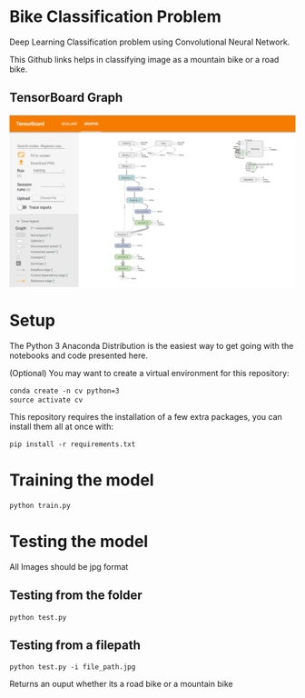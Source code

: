 # Bike Classification Problem
Deep Learning Classification problem using Convolutional Neural Network.

This Github links helps in classifying image as a mountain bike or a road bike.

## TensorBoard Graph
![TensorBoard Graph](https://github.com/Tabish06/Bike-Classifier-using-CNN/blob/master/images/2019-01-29%20(2).png) 

# Setup
The Python 3 Anaconda Distribution is the easiest way to get going with the notebooks and code presented here.

(Optional) You may want to create a virtual environment for this repository:

```
conda create -n cv python=3 
source activate cv
```

This repository requires the installation of a few extra packages, you can install them all at once with:
```
pip install -r requirements.txt
```

# Training the model
```
python train.py

```
# Testing the model
All Images should be jpg format
## Testing from the folder
```
python test.py
```
## Testing from a filepath
```
python test.py -i file_path.jpg
```

Returns an ouput whether its a road bike or a mountain bike



